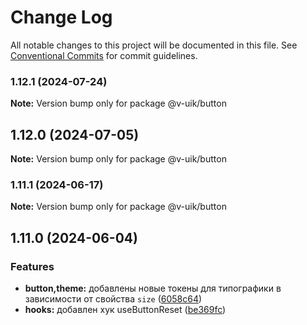 # Change Log

All notable changes to this project will be documented in this file.
See [Conventional Commits](https://conventionalcommits.org) for commit guidelines.

### 1.12.1 (2024-07-24)

**Note:** Version bump only for package @v-uik/button





## 1.12.0 (2024-07-05)

**Note:** Version bump only for package @v-uik/button





### 1.11.1 (2024-06-17)

**Note:** Version bump only for package @v-uik/button





## 1.11.0 (2024-06-04)


### Features

* **button,theme:** добавлены новые токены для типографики в зависимости от свойства `size` ([6058c64](#))
* **hooks:** добавлен хук useButtonReset ([be369fc](#))
